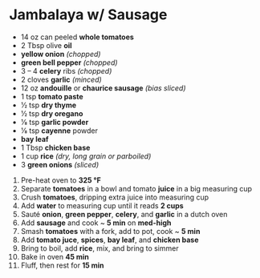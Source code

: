 # Jambalaya w/ Sausage

* 14 oz can peeled **whole tomatoes**
* 2 Tbsp olive **oil**
* **yellow onion** *(chopped)*
* **green bell pepper** *(chopped)*
* 3 – 4 **celery** ribs *(chopped)*
* 2 cloves **garlic** *(minced)*
* 12 oz **andouille** or **chaurice sausage** *(bias sliced)*
* 1 tsp **tomato paste**
* 1⁄2 tsp **dry thyme**
* 1⁄2 tsp **dry oregano**
* 1⁄8 tsp **garlic powder**
* 1⁄8 tsp **cayenne** powder
* **bay leaf**
* 1 Tbsp **chicken base**
* 1 cup **rice** *(dry, long grain or parboiled)*
* 3 **green onions** *(sliced)*

1. Pre-heat oven to **325 °F**
1. Separate **tomatoes** in a bowl and tomato **juice** in a big measuring cup
1. Crush **tomatoes**, dripping extra juice into measuring cup
1. Add **water** to measuring cup until it reads **2 cups**
1. Sauté **onion**, **green pepper**, **celery**, and **garlic** in a dutch oven
1. Add **sausage** and cook ~ **5 min** on **med-high**
1. Smash **tomatoes** with a fork, add to pot, cook ~ **5 min**
1. Add **tomato juce**, **spices**, **bay leaf**, and **chicken base**
1. Bring to boil, add **rice**, mix, and bring to simmer
1. Bake in oven **45 min**
1. Fluff, then rest for **15 min**
